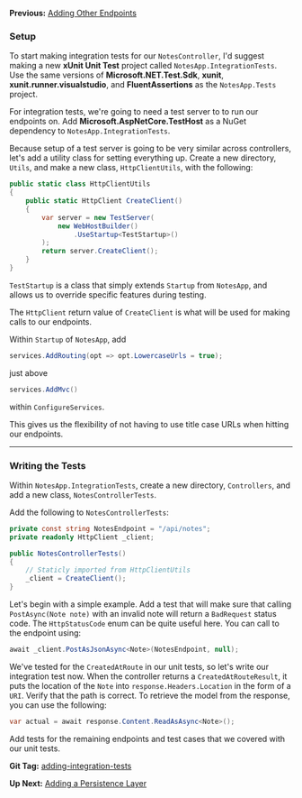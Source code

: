 **Previous:** [Adding Other Endpoints](../adding-other-endpoints)

### Setup

To start making integration tests for our `NotesController`, I'd suggest making a new **xUnit Unit Test** project called `NotesApp.IntegrationTests`. Use the same versions of **Microsoft.NET.Test.Sdk**, **xunit**, **xunit.runner.visualstudio**, and **FluentAssertions** as the `NotesApp.Tests` project.

For integration tests, we're going to need a test server to to run our endpoints on. Add **Microsoft.AspNetCore.TestHost** as a NuGet dependency to `NotesApp.IntegrationTests`.

Because setup of a test server is going to be very similar across controllers, let's add a utility class for setting everything up. Create a new directory, `Utils`, and make a new class, `HttpClientUtils`, with the following:
```c#
public static class HttpClientUtils
{
    public static HttpClient CreateClient()
    {
        var server = new TestServer(
            new WebHostBuilder()
                .UseStartup<TestStartup>()
        );
        return server.CreateClient();
    }
}
```

`TestStartup` is a class that simply extends `Startup` from `NotesApp`, and allows us to override specific features during testing.

The `HttpClient` return value of `CreateClient` is what will be used for making calls to our endpoints.

Within `Startup` of `NotesApp`, add
```c#
services.AddRouting(opt => opt.LowercaseUrls = true);
```
just above
```c#
services.AddMvc()
```
within `ConfigureServices`.

This gives us the flexibility of not having to use title case URLs when hitting our endpoints.

***

### Writing the Tests

Within `NotesApp.IntegrationTests`, create a new directory, `Controllers`, and add a new class, `NotesControllerTests`.

Add the following to `NotesControllerTests`:
```c#
private const string NotesEndpoint = "/api/notes";
private readonly HttpClient _client;

public NotesControllerTests()
{
    // Staticly imported from HttpClientUtils
    _client = CreateClient();
}
```

Let's begin with a simple example. Add a test that will make sure that calling `PostAsync(Note note)` with an invalid note will return a `BadRequest` status code. The `HttpStatusCode` enum can be quite useful here. You can call to the endpoint using:
```c#
await _client.PostAsJsonAsync<Note>(NotesEndpoint, null);
```

We've tested for the `CreatedAtRoute` in our unit tests, so let's write our integration test now. When the controller returns a `CreatedAtRouteResult`, it puts the location of the `Note` into `response.Headers.Location` in the form of a `URI`. Verify that the path is correct. To retrieve the model from the response, you can use the following:
```c#
var actual = await response.Content.ReadAsAsync<Note>();
```

Add tests for the remaining endpoints and test cases that we covered with our unit tests.

**Git Tag:** [adding-integration-tests](https://github.com/xtreme-steve-elliott/NotesApp/tree/adding-integration-tests)

**Up Next:** [Adding a Persistence Layer](../adding-a-persistence-layer)
